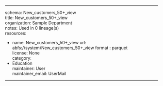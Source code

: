 


---  
schema: New_customers_50+_view  
title: New_customers_50+_view  
organization: Sample Department  
notes: Used in 0 lineage(s)  
resources:  
  - name: New_customers_50+_view 
    url: abfs://system/New_customers_50+_view 
    format : parquet  
license: None  
category:
  - Education  
maintainer: User  
maintainer_email: UserMail  
---